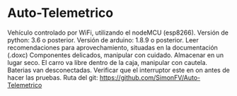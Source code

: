 # Auto-Telemetrico
Vehículo controlado por WiFi, utilizando el nodeMCU (esp8266).
Versión de python: 3.6 o posterior.
Versión de arduino: 1.8.9 o posterior.
Leer recomendaciones para aprovechamiento, situadas en la documentación (.doxc)
Componentes delicados, manipular con cuidado.
Almacenar en un lugar seco.
El carro va libre dentro de la caja, manipular con cautela.
Baterias van desconectadas.
Verificar que el interruptor este en on antes de hacer las pruebas.
Ruta del git:
https://github.com/SimonFV/Auto-Telemetrico
